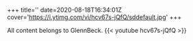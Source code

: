 +++
title=''
date=2020-08-18T16:34:01Z
cover='https://i.ytimg.com/vi/hcv67s-jQfQ/sddefault.jpg'
+++

All content belongs to GlennBeck.
{{< youtube hcv67s-jQfQ >}}
